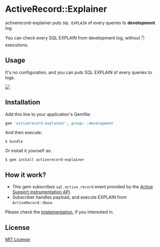 # ActiveRecord::Explainer

activerecord-explainer puts `SQL EXPLAIN` of every queries to **development** log.

You can check every SQL EXPLAIN from development log, without :hand: executions.

## Usage

It's no configuration, and you can puts SQL EXPLAIN of every queries to logs.

![](https://github.com/yhirano55/activerecord-explainer/blob/master/images/capture.png?raw=true)

## Installation

Add this line to your application's Gemfile:

```ruby
gem 'activerecord-explainer', group: :development
```

And then execute:

    $ bundle

Or install it yourself as:

    $ gem install activerecord-explainer

## How it work?

- This gem subscribes `sql.active_record` event provided by the [Active Support instrumentation API](https://guides.rubyonrails.org/active_support_instrumentation.html).
- Subscriber handles payload, and execute EXPLAIN from `ActiveRecord::Base`.

Please check the [implementation](https://github.com/yhirano55/activerecord-explainer/blob/master/lib/activerecord/explainer/subscriber.rb), if you interested in.

## License

[MIT License](https://opensource.org/licenses/MIT)

